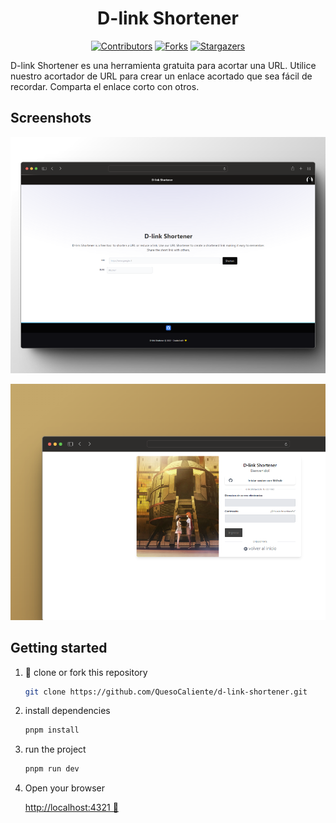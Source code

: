 <div align="center">

# D-link Shortener

[![Contributors][contributors-shield]][contributors-url]
[![Forks][fork-shield]][fork-url]
[![Stargazers][stars-shield]][stars-url]

</div>

D-link Shortener es una herramienta gratuita para acortar una URL. Utilice nuestro acortador de URL para crear un enlace acortado que sea fácil de recordar. Comparta el enlace corto con otros.

## Screenshots

![ScreenShot 1 D-link](/screenshot01.png "Screenshot 1 D-link")

![ScreenShot 2 D-link](/screenshot02.png "Screenshot 2 D-link")

[contributors-shield]: https://img.shields.io/github/contributors/QuesoCaliente/d-link-shortener.svg?style=for-the-badge
[contributors-url]: https://github.com/QuesoCaliente/d-link-shortener/graphs/contributors
[fork-shield]: https://img.shields.io/github/forks/QuesoCaliente/d-link-shortener.svg?style=for-the-badge
[fork-url]: https://github.com/QuesoCaliente/d-link-shortener/network/members
[stars-shield]: https://img.shields.io/github/stars/QuesoCaliente/d-link-shortener.svg?style=for-the-badge
[stars-url]: https://github.com/QuesoCaliente/d-link-shortener/stargazers

## Getting started

1. 🧀 clone or fork this repository

   ```sh
   git clone https://github.com/QuesoCaliente/d-link-shortener.git
   ```

2. install dependencies

   ```bash
   pnpm install
   ```

3. run the project

   ```bash
   pnpm run dev
   ```

4. Open your browser

   [http://localhost:4321 🧀](http://localhost:4321)
